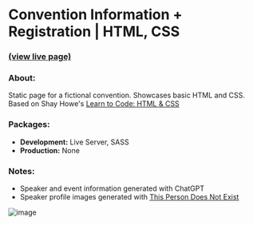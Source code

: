 # Convention Information + Registration | HTML, CSS
### [(view live page)](https://kalafriz.github.io/fsd-roadmap/tinkerer-con/index.html)

### About:
Static page for a fictional convention. Showcases basic HTML and CSS. Based on Shay Howe's [Learn to Code: HTML & CSS](https://learn.shayhowe.com/html-css/)

### Packages:
- **Development:** Live Server, SASS
- **Production:** None

### Notes:
- Speaker and event information generated with ChatGPT
- Speaker profile images generated with [This Person Does Not Exist](https://thispersondoesnotexist.com/)

![image](https://github.com/kalafriz/fsd-roadmap/assets/80020511/c3112df3-2f35-4625-a74d-2bd5539b3f1f)
